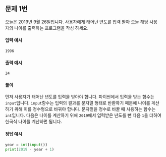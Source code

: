 ## 문제 1번
오늘은 2019년 9월 26일입니다. 사용자에게 태어난 년도를 입력 받아 오늘 해당 사용자의 나이를 출력하는 프로그램을 작성 하세요.
#### 입력 예시
```
1996
```
#### 출력 예시
```
24
```

#### 풀이
먼저 사용자가 태어난 년도를 입력을 받아야 합니다. 
파이썬에서 입력을 받는 함수는 `input`입니다. `input`함수는 입력의 결과를 문자열 형태로 반환하기 때문에 나이를 계산 하기 위해 이를 정수형으로 바꿔야 합니다.
문자열을 정수로 바꿀 때 사용하는 함수는 `int`입니다.
다음은 나이를 계산하기 위해 `2019`에서 입력받은 년도를 뺀 다음 `1`을 더하여 한국식 나이를 계산하면 됩니다.
 

#### 정답 예시
```python
year = int(input())
print(2019 - year + 1)
```